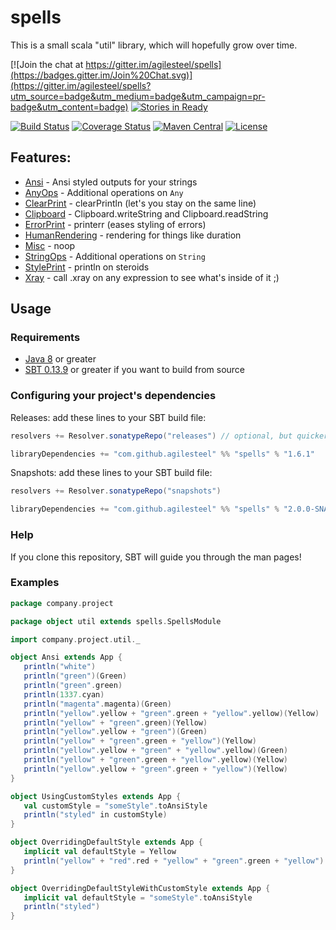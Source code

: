 [Java 8]:         http://java.com/en/download/index.jsp
[SBT 0.13.9]:     http://www.scala-sbt.org/

[Ansi]:           https://github.com/agilesteel/spells/blob/master/src/test/scala/spells/user/AnsiTests.scala
[AnyOps]:         https://github.com/agilesteel/spells/blob/master/src/test/scala/spells/user/AnyOpsTests.scala
[ClearPrint]:     https://github.com/agilesteel/spells/blob/master/src/test/scala/spells/user/ClearPrintTests.scala
[Clipboard]:      https://github.com/agilesteel/spells/blob/master/src/test/scala/spells/user/ClipboardTests.scala
[ErrorPrint]:     https://github.com/agilesteel/spells/blob/master/src/test/scala/spells/user/ErrorPrintTests.scala
[HumanRendering]: https://github.com/agilesteel/spells/blob/master/src/test/scala/spells/user/HumanRenderingTests.scala
[Misc]:           https://github.com/agilesteel/spells/blob/master/src/test/scala/spells/user/MiscTests.scala
[StringOps]:      https://github.com/agilesteel/spells/blob/master/src/test/scala/spells/user/StringOpsTests.scala
[StylePrint]:     https://github.com/agilesteel/spells/blob/master/src/test/scala/spells/user/StylePrintTests.scala
[Xray]:           https://github.com/agilesteel/spells/blob/master/src/test/scala/spells/user/XrayTests.scala

# spells


This is a small scala "util" library, which will hopefully grow over time.

[![Join the chat at https://gitter.im/agilesteel/spells](https://badges.gitter.im/Join%20Chat.svg)](https://gitter.im/agilesteel/spells?utm_source=badge&utm_medium=badge&utm_campaign=pr-badge&utm_content=badge)
[![Stories in Ready](https://badge.waffle.io/agilesteel/spells.png?label=ready&title=Ready)](https://waffle.io/agilesteel/spells)

[![Build Status](https://travis-ci.org/agilesteel/spells.svg?branch=master)](https://travis-ci.org/agilesteel/spells)
[![Coverage Status](https://img.shields.io/coveralls/agilesteel/spells.svg)](https://coveralls.io/r/agilesteel/spells)
[![Maven Central](https://maven-badges.herokuapp.com/maven-central/com.github.agilesteel/spells_2.11/badge.svg)](https://maven-badges.herokuapp.com/maven-central/com.github.agilesteel/spells_2.11)
[![License](http://img.shields.io/:license-Apache%202-brightgreen.svg)](http://www.apache.org/licenses/LICENSE-2.0.txt)

## Features:

* [Ansi] - Ansi styled outputs for your strings
* [AnyOps] - Additional operations on `Any`
* [ClearPrint] - clearPrintln (let's you stay on the same line)
* [Clipboard] - Clipboard.writeString and Clipboard.readString
* [ErrorPrint] - printerr (eases styling of errors)
* [HumanRendering] - rendering for things like duration
* [Misc] - noop
* [StringOps] - Additional operations on `String`
* [StylePrint] - println on steroids
* [Xray] - call .xray on any expression to see what's inside of it ;)

## Usage

### Requirements

* [Java 8] or greater
* [SBT 0.13.9] or greater if you want to build from source

### Configuring your project's dependencies

Releases: add these lines to your SBT build file:
```scala
resolvers += Resolver.sonatypeRepo("releases") // optional, but quicker

libraryDependencies += "com.github.agilesteel" %% "spells" % "1.6.1"
```

Snapshots: add these lines to your SBT build file:
```scala
resolvers += Resolver.sonatypeRepo("snapshots")

libraryDependencies += "com.github.agilesteel" %% "spells" % "2.0.0-SNAPSHOT"
```
### Help
If you clone this repository, SBT will guide you through the man pages!

### Examples
```scala
package company.project

package object util extends spells.SpellsModule

import company.project.util._

object Ansi extends App {
   println("white")
   println("green")(Green)
   println("green".green)
   println(1337.cyan)
   println("magenta".magenta)(Green)
   println("yellow".yellow + "green".green + "yellow".yellow)(Yellow)
   println("yellow" + "green".green)(Yellow)
   println("yellow".yellow + "green")(Green)
   println("yellow" + "green".green + "yellow")(Yellow)
   println("yellow".yellow + "green" + "yellow".yellow)(Green)
   println("yellow" + "green".green + "yellow".yellow)(Yellow)
   println("yellow".yellow + "green".green + "yellow")(Yellow)
}

object UsingCustomStyles extends App {
   val customStyle = "someStyle".toAnsiStyle
   println("styled" in customStyle)
}

object OverridingDefaultStyle extends App {
   implicit val defaultStyle = Yellow
   println("yellow" + "red".red + "yellow" + "green".green + "yellow")
}

object OverridingDefaultStyleWithCustomStyle extends App {
   implicit val defaultStyle = "someStyle".toAnsiStyle
   println("styled")
}
```
